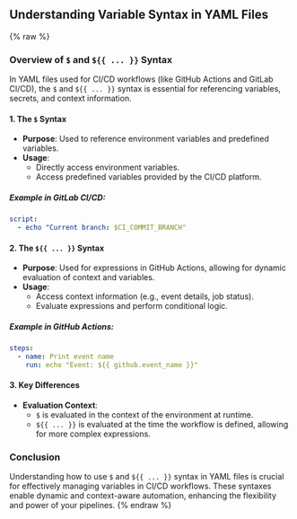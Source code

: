 ## Understanding Variable Syntax in YAML Files

{% raw %}
### Overview of `$` and `${{ ... }}` Syntax

In YAML files used for CI/CD workflows (like GitHub Actions and GitLab CI/CD), the `$` and `${{ ... }}` syntax is essential for referencing variables, secrets, and context information.

#### 1. The `$` Syntax

- **Purpose**: Used to reference environment variables and predefined variables.
- **Usage**:
  - Directly access environment variables.
  - Access predefined variables provided by the CI/CD platform.

##### Example in GitLab CI/CD:
```yaml
script:
  - echo "Current branch: $CI_COMMIT_BRANCH"
```

#### 2. The `${{ ... }}` Syntax

- **Purpose**: Used for expressions in GitHub Actions, allowing for dynamic evaluation of context and variables.
- **Usage**:
  - Access context information (e.g., event details, job status).
  - Evaluate expressions and perform conditional logic.

##### Example in GitHub Actions:
```yaml
steps:
  - name: Print event name
    run: echo "Event: ${{ github.event_name }}"
```

#### 3. Key Differences

- **Evaluation Context**:
  - `$` is evaluated in the context of the environment at runtime.
  - `${{ ... }}` is evaluated at the time the workflow is defined, allowing for more complex expressions.

### Conclusion

Understanding how to use `$` and `${{ ... }}` syntax in YAML files is crucial for effectively managing variables in CI/CD workflows. These syntaxes enable dynamic and context-aware automation, enhancing the flexibility and power of your pipelines.
{% endraw %}
